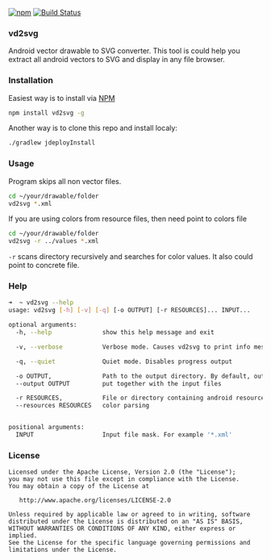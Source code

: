 [![npm](https://img.shields.io/npm/v/vd2svg.svg)](https://www.npmjs.com/package/vd2svg)
[![Build Status](https://travis-ci.org/neworld/vd2svg.svg?branch=master)](https://travis-ci.org/neworld/vd2svg)

### vd2svg

Android vector drawable to SVG converter.
This tool is could help you extract all android vectors to SVG and display in any file browser.

### Installation

Easiest way is to install via [NPM](https://www.npmjs.com/package/vd2svg)
```bash
npm install vd2svg -g
```

Another way is to clone this repo and install localy:

```bash
./gradlew jdeployInstall
```

### Usage

Program skips all non vector files.

```bash
cd ~/your/drawable/folder
vd2svg *.xml
```

If you are using colors from resource files, then need point to colors file

```bash
cd ~/your/drawable/folder
vd2svg -r ../values *.xml
``` 

`-r` scans directory recursively and searches for color values.
It also could point to concrete file.

### Help

```bash
➜  ~ vd2svg --help
usage: vd2svg [-h] [-v] [-q] [-o OUTPUT] [-r RESOURCES]... INPUT...

optional arguments:
  -h, --help              show this help message and exit

  -v, --verbose           Verbose mode. Causes vd2svg to print info messages

  -q, --quiet             Quiet mode. Disables progress output

  -o OUTPUT,              Path to the output directory. By default, output is
  --output OUTPUT         put together with the input files

  -r RESOURCES,           File or directory containing android resources for
  --resources RESOURCES   color parsing


positional arguments:
  INPUT                   Input file mask. For example '*.xml'
```

### License

```
Licensed under the Apache License, Version 2.0 (the "License");
you may not use this file except in compliance with the License.
You may obtain a copy of the License at

   http://www.apache.org/licenses/LICENSE-2.0

Unless required by applicable law or agreed to in writing, software
distributed under the License is distributed on an "AS IS" BASIS,
WITHOUT WARRANTIES OR CONDITIONS OF ANY KIND, either express or implied.
See the License for the specific language governing permissions and
limitations under the License.
```
